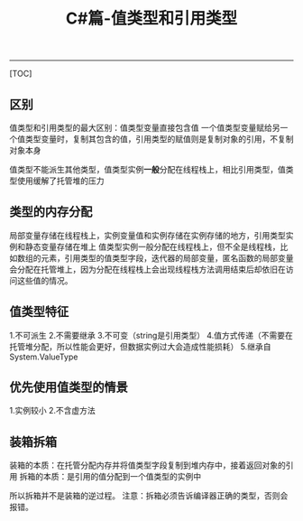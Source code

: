 ﻿---
layout: page
title: C#篇-值类型和引用类型
---

----------
[TOC]

## 区别

值类型和引用类型的最大区别：值类型变量直接包含值
一个值类型变量赋给另一个值类型变量时，复制其包含的值，引用类型的赋值则是复制对象的引用，不复制对象本身

值类型不能派生其他类型，值类型实例**一般**分配在线程栈上，相比引用类型，值类型使用缓解了托管堆的压力

## 类型的内存分配

局部变量存储在线程栈上，实例变量值和实例存储在实例存储的地方，引用类型实例和静态变量存储在堆上
值类型实例一般分配在线程栈上，但不全是线程栈，比如数组的元素，引用类型的值类型字段，迭代器的局部变量，匿名函数的局部变量会分配在托管堆上，因为分配在线程栈上会出现线程栈方法调用结束后却依旧在访问这些值的情况。

## 值类型特征

1.不可派生
2.不需要继承
3.不可变（string是引用类型）
4.值方式传递（不需要在托管堆分配，所以性能会更好，但数据实例过大会造成性能损耗）
5.继承自System.ValueType

## 优先使用值类型的情景

1.实例较小
2.不含虚方法

## 装箱拆箱

装箱的本质：在托管分配内存并将值类型字段复制到堆内存中，接着返回对象的引用
拆箱的本质：是引用的值分配到一个值类型的实例中

所以拆箱并不是装箱的逆过程。
注意：拆箱必须告诉编译器正确的类型，否则会报错。